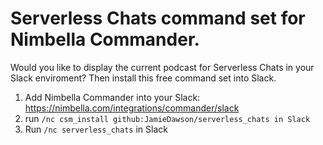 # Serverless Chats command set for Nimbella Commander.

Would you like to display the current podcast for Serverless Chats in your Slack enviroment?
Then install this free command set into Slack.

1. Add Nimbella Commander into your Slack: https://nimbella.com/integrations/commander/slack
2. run `/nc csm_install github:JamieDawson/serverless_chats in Slack`
3. Run `/nc serverless_chats` in Slack
